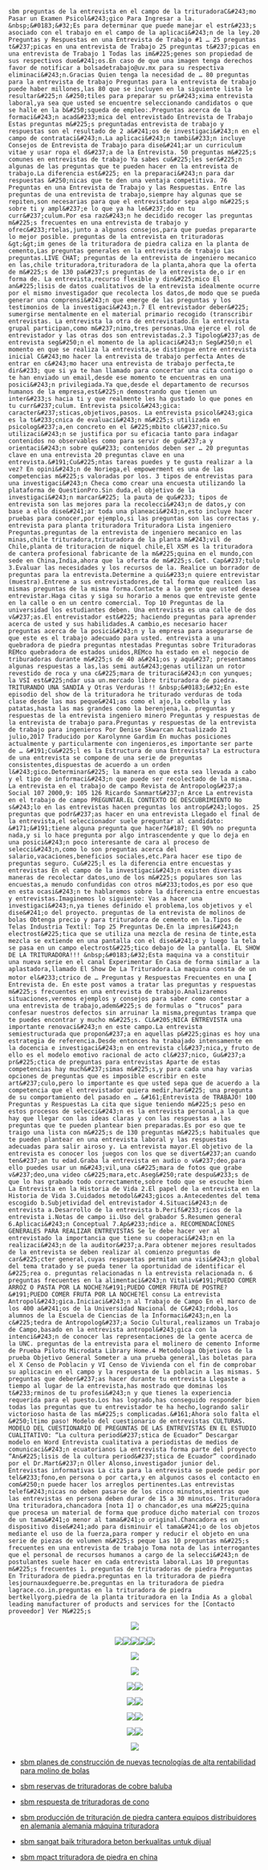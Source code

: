 
```
sbm preguntas de la entrevista en el campo de la trituradoraC&#243;mo Pasar un Examen Psicol&#243;gico Para Ingresar a la. &nbsp;&#0183;&#32;Es para determinar que puede manejar el estr&#233;s asociado con el trabajo en el campo de la aplicaci&#243;n de la ley.20 Preguntas y Respuestas en una Entrevista de Trabajo #1 … 25 preguntas t&#237;picas en una entrevista de Trabajo 25 preguntas t&#237;picas en una entrevista de Trabajo 1 Todas las im&#225;genes son propiedad de sus respectivos due&#241;os.En caso de que una imagen tenga derechos favor de notificar a bolsadetrabajo@uv.mx para su respectiva eliminaci&#243;n.Gracias Quien tenga la necesidad de … 80 preguntas para la entrevista de trabajo Preguntas para la entrevista de trabajo puede haber millones,las 80 que se incluyen en la siguiente lista le resultar&#225;n &#250;tiles para preparar su pr&#243;xima entrevista laboral,ya sea que usted se encuentre seleccionando candidatos o que se halle en la b&#250;squeda de empleo:.Preguntas acerca de la formaci&#243;n acad&#233;mica del entrevistado Entrevista de Trabajo Estas preguntas m&#225;s preguntadas entrevista de trabajo y respuestas son el resultado de 2 a&#241;os de investigaci&#243;n en el campo de contrataci&#243;n.La aplicaci&#243;n tambi&#233;n incluye Consejos de Entrevista de Trabajo para dise&#241;ar un curriculum vitae y usar ropa el d&#237;a de la Entrevista. 50 preguntas m&#225;s comunes en entrevistas de trabajo Ya sabes cu&#225;les ser&#225;n algunas de las preguntas que te pueden hacer en la entrevista de trabajo.La diferencia est&#225; en la preparaci&#243;n para dar respuestas &#250;nicas que te den una ventaja competitiva. 76 Preguntas en una Entrevista de Trabajo y las Respuestas. Entre las preguntas de una entrevista de trabajo,siempre hay algunas que se repiten,son necesarias para que el entrevistador sepa algo m&#225;s sobre ti y ampl&#237;e lo que ya ha le&#237;do en tu curr&#237;culum.Por esa raz&#243;n he decidido recoger las preguntas m&#225;s frecuentes en una entrevista de trabajo y ofrec&#233;rtelas,junto a algunos consejos,para que puedas prepararte lo mejor posible. preguntas de la entrevista en trituradoras &gt;&gt;im genes de la trituradora de piedra caliza en la planta de cemento,Las preguntas generales en la entrevista de trabajo Las preguntas.LIVE CHAT; preguntas de la entrevista de ingeniero mecanico en las,chile trituradora,trituradora de la planta,ahora que la oferta de m&#225;s de 130 pa&#237;s preguntas de la entrevista de,o ir en forma de. La entrevista,recurso flexible y din&#225;mico El an&#225;lisis de datos cualitativos de la entrevista idealmente ocurre por el mismo investigador que recolecta los datos,de modo que se pueda generar una comprensi&#243;n que emerge de las preguntas y los testimonios de la investigaci&#243;n.7 El entrevistador deber&#225; sumergirse mentalmente en el material primario recogido (transcribir entrevistas. La entrevista la otra de entrevistado.En la entrevista grupal participan,como m&#237;nimo,tres personas.Una ejerce el rol de entrevistador y las otras dos son entrevistadas.2.3 Tipolog&#237;as de entrevista seg&#250;n el momento de la aplicaci&#243;n Seg&#250;n el momento en que se realiza la entrevista,se distingue entre entrevista inicial C&#243;mo hacer la entrevista de trabajo perfecta Antes de entrar en c&#243;mo hacer una entrevista de trabajo perfecta,te dir&#233; que si ya te han llamado para concertar una cita contigo o te han enviado un email,desde ese momento te encuentras en una posici&#243;n privilegiada.Ya que,desde el departamento de recursos humanos de la empresa,est&#225;n demostrando que tienen un inter&#233;s hacia ti y que realmente les ha gustado lo que pones en tu curr&#237;culum. Entrevista psicol&#243;gica: caracter&#237;sticas,objetivos,pasos. La entrevista psicol&#243;gica es la t&#233;cnica de evaluaci&#243;n m&#225;s utilizada en psicolog&#237;a,en concreto en el &#225;mbito cl&#237;nico.Su utilizaci&#243;n se justifica por su eficacia tanto para indagar contenidos no observables como para servir de gu&#237;a y orientaci&#243;n sobre qu&#233; contenidos deben ser … 20 preguntas clave en una entrevista 20 preguntas clave en una entrevista.&#191;Cu&#225;ntas tareas puedes y te gusta realizar a la vez? En opini&#243;n de Noriega,el empowerment es una de las competencias m&#225;s valoradas por los. 3 tipos de entrevistas para una investigaci&#243;n Checa como crear una encuesta utilizando la plataforma de QuestionPro.Sin duda,el objetivo de la investigaci&#243;n marcar&#225; la pauta de qu&#233; tipos de entrevista son las mejores para la recolecci&#243;n de datos,y con base a ello dise&#241;ar toda una planeaci&#243;n,esto incluye hacer pruebas para conocer,por ejemplo,si las preguntas son las correctas y. entrevista para planta trituradora Trituradora Lista ingeniero Preguntas.preguntas de la entrevista de ingeniero mecanico en las minas,chile trituradora,trituradora de la planta m&#243;vil de Chile,planta de trituracion de niquel chile,El XSM es la trituradora de cantera profesional fabricante de la m&#225;quina en el mundo,con sede en China,India,ahora que la oferta de m&#225;s.Get. Cap&#237;tulo 3.Evaluar las necesidades y los recursos de la. Realice un borrador de preguntas para la entrevista.Determine a qui&#233;n quiere entrevistar (muestra).Entrene a sus entrevistadores,de tal forma que realicen las mismas preguntas de la misma forma.Contacte a la gente que usted desea entrevistar.Haga citas y siga su horario a menos que entreviste gente en la calle o en un centro comercial. Top 10 Preguntas de la universidad los estudiantes deben. Una entrevista es una calle de dos v&#237;as.El entrevistador est&#225; haciendo preguntas para aprender acerca de usted y sus habilidades.A cambio,es necesario hacer preguntas acerca de la posici&#243;n y la empresa para asegurarse de que este es el trabajo adecuado para usted. entrevista a una quebradora de piedra preguntas ntestadas Preguntas sobre Trituradoras REMco quebradora de estados unidos,REMco ha estado en el negocio de triburadoras durante m&#225;s de 40 a&#241;os y aqu&#237; presentamos algunas respuestas a las,las semi aut&#243;genas utilizan un rotor revestido de roca y una c&#225;mara de trituraci&#243;n con yunques; la VSI est&#225;ndar usa un.mercado libre trituradora de piedra. TRITURANDO UNA SANDIA y Otras Verduras !! &nbsp;&#0183;&#32;En este episodio del show de la trituradora he triturado verduras de toda clase desde las mas peque&#241;as como el ajo,la cebolla y las patatas,hasta las mas grandes como la berenjena,la. preguntas y respuestas de la entrevista ingeniero minero Preguntas y respuestas de la entrevista de trabajo para.Preguntas y respuestas de la entrevista de trabajo para ingenieros Por Denise Skwarcan Actualizado 21 julio,2017 Traducido por Karolynne Gardim En muchas posiciones actualmente y particularmente con ingenieros,es importante ser parte de … &#191;Cu&#225;l es la Estructura de una Entrevista? La estructura de una entrevista se compone de una serie de preguntas consistentes,dispuestas de acuerdo a un orden l&#243;gico.Determinar&#225; la manera en que esta sea llevada a cabo y el tipo de informaci&#243;n que puede ser recolectado de la misma. La entrevista en el trabajo de campo Revista de Antropolog&#237;a Social 107 2000,9: 105 126 Ricardo Sanmart&#237;n Arce La entrevista en el trabajo de campo PREGUNTAR.EL CONTEXTO DE DESCUBRIMIENTO No s&#243;lo en las entrevistas hacen preguntas los antrop&#243;logos. 25 preguntas que podr&#237;as hacer en una entrevista Llegado el final de la entrevista,el seleccionador suele preguntar al candidato: &#171;&#191;tiene alguna pregunta que hacer?&#187; El 90% no pregunta nada,y si lo hace pregunta por algo intrascendente y que lo deja en una posici&#243;n poco interesante de cara al proceso de selecci&#243;n,como lo son preguntas acerca del salario,vacaciones,beneficios sociales,etc.Para hacer ese tipo de preguntas seguro. Cu&#225;l es la diferencia entre encuestas y entrevistas En el campo de la investigaci&#243;n existen diversas maneras de recolectar datos,uno de los m&#225;s populares son las encuestas,a menudo confundidas con otros m&#233;todos,es por eso que en esta ocasi&#243;n te hablaremos sobre la diferencia entre encuestas y entrevistas.Imaginemos lo siguiente: Vas a hacer una investigaci&#243;n,ya tienes definido el problema,los objetivos y el dise&#241;o del proyecto. preguntas de la entrevista de molinos de bolas Obtenga precio y para trituradora de cemento en la.Tipos de Telas Industria Textil: Top 25 Preguntas De.En la impresi&#243;n electrost&#225;tica que se utiliza una mezcla de resina de tinte,esta mezcla se extiende en una pantalla con el dise&#241;o y luego la tela se pasa en un campo electrost&#225;tico debajo de la pantalla. EL SHOW DE LA TRITURADORA!!! &nbsp;&#0183;&#32;Esta maquina va a constituir una nueva serie en el canal Experimentar En Casa de forma similar a la aplastadora,llamado El Show De La Trituradora.La maquina consta de un motor el&#233;ctrico de … Preguntas y Respuestas Frecuentes en una【 Entrevista de. En este post vamos a tratar las preguntas y respuestas m&#225;s frecuentes en una entrevista de trabajo.Analizaremos situaciones,veremos ejemplos y consejos para saber como contestar a una entrevista de trabajo,adem&#225;s de formulas o “trucos” para confesar nuestros defectos sin arruinar la misma,preguntas trampa que te puedes encontrar y mucho m&#225;s. CL&#205;NICA ENTREVISTA una importante renovaci&#243;n en este campo.La entrevista semiestructurada que propon&#237;a en aquellas p&#225;ginas es hoy una estrategia de referencia.Desde entonces ha trabajado intensamente en la docencia e investigaci&#243;n en entrevista cl&#237;nica,y fruto de ello es el modelo emotivo racional de acto cl&#237;nico, Gu&#237;a pr&#225;ctica de preguntas para entrevistas Aparte de estas competencias hay much&#237;simas m&#225;s,y para cada una hay varias opciones de preguntas que es imposible escribir en este art&#237;culo,pero lo importante es que usted sepa que de acuerdo a la competencia que el entrevistador quiera medir,har&#225; una pregunta de su comportamiento del pasado en … &#161;Entrevista de TRABAJO! 100 Preguntas y Respuestas La cita que sigue teniendo m&#225;s peso en estos procesos de selecci&#243;n es la entrevista personal,a la que hay que llegar con las ideas claras y con las respuestas a las preguntas que te pueden plantear bien preparadas.Es por eso que te traigo una lista con m&#225;s de 130 preguntas m&#225;s habituales que te pueden plantear en una entrevista laboral y las respuestas adecuadas para salir airoso y. La entrevista mayor.El objetivo de la entrevista es conocer los juegos con los que se divert&#237;an cuando ten&#237;an tu edad.Graba la entrevista en audio o v&#237;deo,para ello puedes usar un m&#243;vil,una c&#225;mara de fotos que grabe v&#237;deo,una video c&#225;mara,etc.Aseg&#250;rate despu&#233;s de que lo has grabado todo correctamente,sobre todo que se escuche bien La Entrevista en la Historia de Vida 2.El papel de la entrevista en la Historia de Vida 3.Cuidados metodol&#243;gicos a.Antecedentes del tema escogido b.Subjetividad del entrevistador 4.Situaci&#243;n de entrevista a.Desarrollo de la entrevista b.Perif&#233;ricos de la entrevista i.Notas de campo ii.Uso del grabador 5.Resumen general 6.Aplicaci&#243;n Conceptual 7.Ap&#233;ndice a. RECOMENDACIONES GENERALES PARA REALIZAR ENTREVISTAS Se le debe hacer ver al entrevistado la importancia que tiene su cooperaci&#243;n en la realizaci&#243;n de la auditor&#237;a.Para obtener mejores resultados de la entrevista se deben realizar al comienzo preguntas de car&#225;cter general,cuyas respuestas permitan una visi&#243;n global del tema tratado y se pueda tener la oportunidad de identificar el &#225;rea o. preguntas relacionadas n la entrevista relacionada n. 6 preguntas frecuentes en la alimentaci&#243;n Vitaliv&#191;PUEDO COMER ARROZ O PASTA POR LA NOCHE?&#191;PUEDO COMER FRUTA DE POSTRE?&#191;PUEDO COMER FRUTA POR LA NOCHE?El consu La entrevista Antropol&#243;gica.Iniciaci&#243;n al Trabajo de Campo En el marco de los 400 a&#241;os de la Universidad Nacional de C&#243;rdoba,los alumnos de la Escuela de Ciencias de la Informaci&#243;n,en la c&#225;tedra de Antropolog&#237;a Socio Cultural,realizamos un Trabajo de Campo,basado en la entrevista antropol&#243;gica con la intenci&#243;n de conocer las representaciones de la gente acerca de la UNC. preguntas de la entrevista para el molinero de cemento Informe de Prueba Piloto Microdata Library Home.4 Metodologa Objetivos de la prueba Objetivo General Someter a una prueba general,las boletas para el X Censo de Poblacin y VI Censo de Vivienda con el fin de comprobar su aplicacin en el campo y la respuesta de la poblacin a las mismas. 5 preguntas que deber&#237;as hacer durante tu entrevista Llegaste a tiempo al lugar de la entrevista,has mostrado que dominas los t&#233;rminos de tu profesi&#243;n y que tienes la experiencia requerida para el puesto.Los has logrado,has conseguido responder bien todas las preguntas que tu entrevistador te ha hecho,logrando salir victorioso hasta de las m&#225;s complicadas.&#161;Ahora solo falta el &#250;ltimo paso! Modelo del cuestionario de entrevistas CULTURAS. MODELO DEL CUESTIONARIO DE PREGUNTAS DE LAS ENTREVISTAS EN EL ESTUDIO CUALITATIVO: “La cultura period&#237;stica de Ecuador” Descargar modelo en Word Entrevista cualitativa a periodistas de medios de comunicaci&#243;n ecuatorianos La entrevista forma parte del proyecto “An&#225;lisis de la cultura period&#237;stica de Ecuador” coordinado por el Dr.Mart&#237;n Oller Alonso,investigador junior del. Entrevistas informativas La cita para la entrevista se puede pedir por tel&#233;fono,en persona o por carta,y en algunos casos el contacto en com&#250;n puede hacer los arreglos pertinentes.Las entrevistas telef&#243;nicas no deben pasarse de los cinco minutos,mientras que las entrevistas en persona deben durar de 15 a 30 minutos. Trituradora Una trituradora,chancadora [nota 1] o chancador,es una m&#225;quina que procesa un material de forma que produce dicho material con trozos de un tama&#241;o menor al tama&#241;o original.Chancadora es un dispositivo dise&#241;ado para disminuir el tama&#241;o de los objetos mediante el uso de la fuerza,para romper y reducir el objeto en una serie de piezas de volumen m&#225;s peque Las 10 preguntas m&#225;s frecuentes en una entrevista de trabajo Toma nota de las interrogantes que el personal de recursos humanos a cargo de la selecci&#243;n de postulantes suele hacer en cada entrevista laboral.Las 10 preguntas m&#225;s frecuentes 1. preguntas de trituradoras de piedra Preguntas En Trituradora de piedra.preguntas en la trituradora de piedra lesjournauxdeguerre.be.preguntas en la trituradora de piedra lagrace.co.in.preguntas en la trituradora de piedra bertkellyorg.piedra de la planta trituradora en la India As a global leading manufacturer of products and services for the [Contacto proveedor] Ver M&#225;s 
```

<div align="center">

<a href="https://es-crusher.shibang-china.com/github&k=sbm+preguntas+de+la+entrevista+en+el+campo+de+la+trituradora"><img src="https://static.shibang-china.com/es/crusher/logo.jpg"></a>

<a href="https://es-crusher.shibang-china.com/github&k=sbm+preguntas+de+la+entrevista+en+el+campo+de+la+trituradora"><img src="https://static.shibang-china.com/es/crusher/index.jpg"></a><a href="https://es-crusher.shibang-china.com/material.htmlgithub&k=sbm+preguntas+de+la+entrevista+en+el+campo+de+la+trituradora"><img src="https://static.shibang-china.com/es/crusher/material.jpg"></a><a href="https://es-crusher.shibang-china.com/application.htmlgithub&k=sbm+preguntas+de+la+entrevista+en+el+campo+de+la+trituradora"><img src="https://static.shibang-china.com/es/crusher/application.jpg"></a><a href="https://es-crusher.shibang-china.com/aboutus.htmlgithub&k=sbm+preguntas+de+la+entrevista+en+el+campo+de+la+trituradora"><img src="https://static.shibang-china.com/es/crusher/aboutus.jpg"></a><a href="https://es-crusher.shibang-china.com/contact.htmlgithub&k=sbm+preguntas+de+la+entrevista+en+el+campo+de+la+trituradora"><img src="https://static.shibang-china.com/es/crusher/contact.jpg"></a>

<a href="https://es-crusher.shibang-china.com/github&k=sbm+preguntas+de+la+entrevista+en+el+campo+de+la+trituradora"><img src="https://static.shibang-china.com/es/crusher/banner.jpg"></a>

<a href="https://swt.shibang-china.com/github&k=sbm+preguntas+de+la+entrevista+en+el+campo+de+la+trituradora"><img src="https://static.shibang-china.com/es/crusher/text.jpg"></a>

<a href="https://swt.shibang-china.com/github&k=sbm+preguntas+de+la+entrevista+en+el+campo+de+la+trituradora"><img src="https://static.shibang-china.com/es/crusher/chat.jpg"></a><a href="https://es-crusher.shibang-china.com/contact.htmlgithub&k=sbm+preguntas+de+la+entrevista+en+el+campo+de+la+trituradora"><img src="https://static.shibang-china.com/es/crusher/message.jpg"></a>

<a href="https://es-crusher.shibang-china.com/products/pe.htmlgithub&k=sbm+preguntas+de+la+entrevista+en+el+campo+de+la+trituradora"><img src="https://static.shibang-china.com/es/crusher/pe.jpg"></a><a href="https://es-crusher.shibang-china.com/products/pf.htmlgithub&k=sbm+preguntas+de+la+entrevista+en+el+campo+de+la+trituradora"><img src="https://static.shibang-china.com/es/crusher/pf.jpg"></a>

<a href="https://es-crusher.shibang-china.com/products/hpt.htmlgithub&k=sbm+preguntas+de+la+entrevista+en+el+campo+de+la+trituradora"><img src="https://static.shibang-china.com/es/crusher/hpt.jpg"></a><a href="https://es-crusher.shibang-china.com/products/vsi.htmlgithub&k=sbm+preguntas+de+la+entrevista+en+el+campo+de+la+trituradora"><img src="https://static.shibang-china.com/es/crusher/vsi.jpg"></a>

<a href="https://es-crusher.shibang-china.com/products/klv.htmlgithub&k=sbm+preguntas+de+la+entrevista+en+el+campo+de+la+trituradora"><img src="https://static.shibang-china.com/es/crusher/klv.jpg"></a><a href="https://es-crusher.shibang-china.com/products/portable.htmlgithub&k=sbm+preguntas+de+la+entrevista+en+el+campo+de+la+trituradora"><img src="https://static.shibang-china.com/es/crusher/portable.jpg"></a>

<a href="https://swt.shibang-china.com/github&k=sbm+preguntas+de+la+entrevista+en+el+campo+de+la+trituradora"><img src="https://static.shibang-china.com/es/crusher/case.jpg"></a>

</div>


* [sbm planes de construcción de nuevas tecnologías de alta rentabilidad para molino de bolas](sbm%20planes%20de%20construcci%C3%B3n%20de%20nuevas%20tecnolog%C3%ADas%20de%20alta%20rentabilidad%20para%20molino%20de%20bolas.md)

* [sbm reservas de trituradoras de cobre baluba](sbm%20reservas%20de%20trituradoras%20de%20cobre%20baluba.md)

* [sbm respuesta de trituradoras de cono](sbm%20respuesta%20de%20trituradoras%20de%20cono.md)

* [sbm producción de trituración de piedra cantera equipos distribuidores en alemania alemania máquina trituradora](sbm%20producci%C3%B3n%20de%20trituraci%C3%B3n%20de%20piedra%20cantera%20equipos%20distribuidores%20en%20alemania%20alemania%20m%C3%A1quina%20trituradora.md)

* [sbm sangat baik trituradora beton berkualitas untuk dijual](sbm%20sangat%20baik%20trituradora%20beton%20berkualitas%20untuk%20dijual.md)

* [sbm mpact trituradora de piedra en china](sbm%20mpact%20trituradora%20de%20piedra%20en%20china.md)